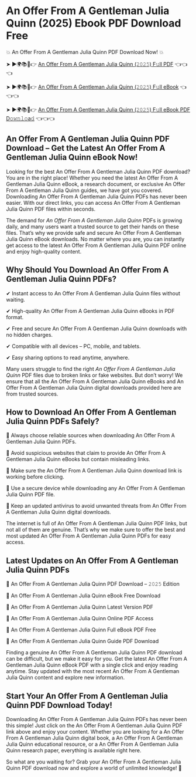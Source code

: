 # An Offer From A Gentleman Julia Quinn (2025) Ebook PDF Download Free

💥 An Offer From A Gentleman Julia Quinn PDF Download Now! 💥

➤ ►🌍📚📱👉 [An Offer From A Gentleman Julia Quinn (𝟸𝟶𝟸𝟻) F𝚞ll PDF](https://getpdf.xyz/an-offer-from-a-gentleman-julia-quinn) 👈👈👈


➤ ►🌍📚📱👉 [An Offer From A Gentleman Julia Quinn (𝟸𝟶𝟸𝟻) F𝚞ll eBook](https://getpdf.xyz/an-offer-from-a-gentleman-julia-quinn) 👈👈👈


➤ ►🌍📚📱👉 [An Offer From A Gentleman Julia Quinn (𝟸𝟶𝟸𝟻) F𝚞ll eBook PDF D𝚘𝚠𝚗𝚕𝚘a𝚍](https://getpdf.xyz/an-offer-from-a-gentleman-julia-quinn) 👈👈👈


## An Offer From A Gentleman Julia Quinn PDF Download – Get the Latest An Offer From A Gentleman Julia Quinn eBook Now!

Looking for the best An Offer From A Gentleman Julia Quinn PDF download? You are in the right place! Whether you need the latest An Offer From A Gentleman Julia Quinn eBook, a research document, or exclusive An Offer From A Gentleman Julia Quinn guides, we have got you covered. Downloading An Offer From A Gentleman Julia Quinn PDFs has never been easier. With our direct links, you can access An Offer From A Gentleman Julia Quinn PDF files within seconds.

The demand for *An Offer From A Gentleman Julia Quinn* PDFs is growing daily, and many users want a trusted source to get their hands on these files. That’s why we provide safe and secure An Offer From A Gentleman Julia Quinn eBook downloads. No matter where you are, you can instantly get access to the latest An Offer From A Gentleman Julia Quinn PDF online and enjoy high-quality content.

## Why Should You Download An Offer From A Gentleman Julia Quinn PDFs?

✔ Instant access to An Offer From A Gentleman Julia Quinn files without waiting.

✔ High-quality An Offer From A Gentleman Julia Quinn eBooks in PDF format.

✔ Free and secure An Offer From A Gentleman Julia Quinn downloads with no hidden charges.

✔ Compatible with all devices – PC, mobile, and tablets.

✔ Easy sharing options to read anytime, anywhere.

Many users struggle to find the right *An Offer From A Gentleman Julia Quinn* PDF files due to broken links or fake websites. But don’t worry! We ensure that all the An Offer From A Gentleman Julia Quinn eBooks and An Offer From A Gentleman Julia Quinn digital downloads provided here are from trusted sources.

## How to Download An Offer From A Gentleman Julia Quinn PDFs Safely?

📌 Always choose reliable sources when downloading An Offer From A Gentleman Julia Quinn PDFs.

📌 Avoid suspicious websites that claim to provide An Offer From A Gentleman Julia Quinn eBooks but contain misleading links.

📌 Make sure the An Offer From A Gentleman Julia Quinn download link is working before clicking.

📌 Use a secure device while downloading any An Offer From A Gentleman Julia Quinn PDF file.

📌 Keep an updated antivirus to avoid unwanted threats from An Offer From A Gentleman Julia Quinn digital downloads.

The internet is full of An Offer From A Gentleman Julia Quinn PDF links, but not all of them are genuine. That’s why we make sure to offer the best and most updated An Offer From A Gentleman Julia Quinn PDFs for easy access.

## Latest Updates on An Offer From A Gentleman Julia Quinn PDFs

🔹 An Offer From A Gentleman Julia Quinn PDF Download – 𝟸𝟶𝟸𝟻 Edition

🔹 An Offer From A Gentleman Julia Quinn eBook Free Download

🔹 An Offer From A Gentleman Julia Quinn Latest Version PDF

🔹 An Offer From A Gentleman Julia Quinn Online PDF Access

🔹 An Offer From A Gentleman Julia Quinn Full eBook PDF Free

🔹 An Offer From A Gentleman Julia Quinn Guide PDF Download

Finding a genuine An Offer From A Gentleman Julia Quinn PDF download can be difficult, but we make it easy for you. Get the latest An Offer From A Gentleman Julia Quinn eBook PDF with a single click and enjoy reading anytime. Stay updated with the most recent An Offer From A Gentleman Julia Quinn content and explore new information.

## Start Your An Offer From A Gentleman Julia Quinn PDF Download Today!

Downloading An Offer From A Gentleman Julia Quinn PDFs has never been this simple! Just click on the An Offer From A Gentleman Julia Quinn PDF link above and enjoy your content. Whether you are looking for a An Offer From A Gentleman Julia Quinn digital book, a An Offer From A Gentleman Julia Quinn educational resource, or a An Offer From A Gentleman Julia Quinn research paper, everything is available right here.

So what are you waiting for? Grab your An Offer From A Gentleman Julia Quinn PDF download now and explore a world of unlimited knowledge! 🚀